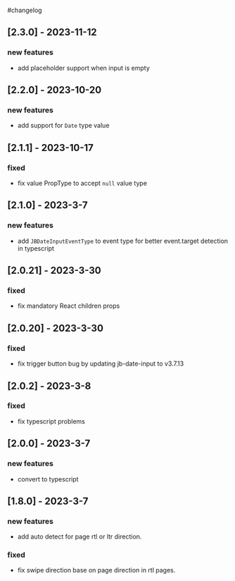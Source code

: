 #changelog
## [2.3.0] - 2023-11-12
### new features
- add placeholder support when input is empty
## [2.2.0] - 2023-10-20
### new features
- add support for `Date` type value
## [2.1.1] - 2023-10-17
### fixed
- fix value PropType to accept `null` value type
## [2.1.0] - 2023-3-7
### new features
- add `JBDateInputEventType` to event type for better event.target detection in typescript
## [2.0.21] - 2023-3-30
### fixed
- fix mandatory React children props
## [2.0.20] - 2023-3-30
### fixed
- fix trigger button bug by updating jb-date-input to v3.7.13
## [2.0.2] - 2023-3-8
### fixed
- fix typescript problems
## [2.0.0] - 2023-3-7
### new features
- convert to typescript
## [1.8.0] - 2023-3-7
### new features
- add auto detect for page rtl or ltr direction.
### fixed
- fix swipe direction base on page direction in rtl pages.

